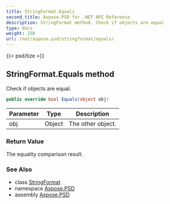 ```yaml
---
title: StringFormat.Equals
second_title: Aspose.PSD for .NET API Reference
description: StringFormat method. Check if objects are equal
type: docs
weight: 150
url: /net/aspose.psd/stringformat/equals/
---
```

{{< psd/tize >}}
## StringFormat.Equals method

Check if objects are equal.

```csharp
public override bool Equals(object obj)
```

| Parameter | Type | Description |
| --- | --- | --- |
| obj | Object | The other object. |

### Return Value

The equality comparison result.

### See Also

* class [StringFormat](../)
* namespace [Aspose.PSD](../../../aspose.psd/)
* assembly [Aspose.PSD](../../../)



